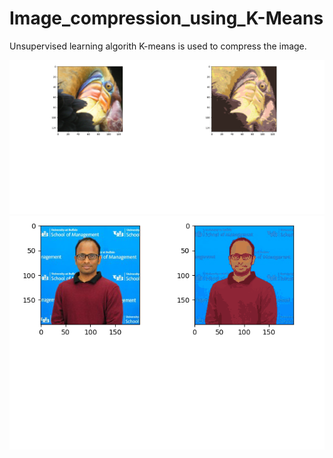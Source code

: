 # Image_compression_using_K-Means


Unsupervised learning algorith K-means is used to compress the image.

![GitHub Logo](Image_compression.png)
![GitHub Logo](Image_compression_2.png)
